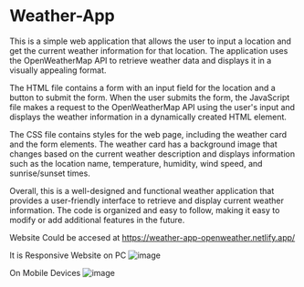 # Weather-App

This is a simple web application that allows the user to input a location and get the current weather information for that location. The application uses the OpenWeatherMap API to retrieve weather data and displays it in a visually appealing format.

The HTML file contains a form with an input field for the location and a button to submit the form. When the user submits the form, the JavaScript file makes a request to the OpenWeatherMap API using the user's input and displays the weather information in a dynamically created HTML element.

The CSS file contains styles for the web page, including the weather card and the form elements. The weather card has a background image that changes based on the current weather description and displays information such as the location name, temperature, humidity, wind speed, and sunrise/sunset times.

Overall, this is a well-designed and functional weather application that provides a user-friendly interface to retrieve and display current weather information. The code is organized and easy to follow, making it easy to modify or add additional features in the future.

Website Could be accesed at https://weather-app-openweather.netlify.app/

It is Responsive Website on PC 
![image](https://user-images.githubusercontent.com/86146673/226175571-9170f793-ec34-4edd-abdf-64996510891e.png)

On Mobile Devices
![image](https://user-images.githubusercontent.com/86146673/226175719-738ee27f-64f0-4c42-89b4-d96d68d95e26.png)
